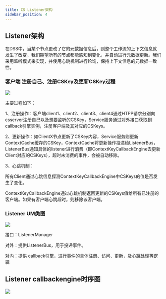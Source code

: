 ```yaml
---
title: CS Listener架构
sidebar_position: 4
---
```

## **Listener架构**

在DSS中，当某个节点更改了它的元数据信息后，则整个工作流的上下文信息就发生了改变，我们期望所有的节点都能感知到变化，并自动进行元数据更新。我们采用监听模式来实现，并使用心跳机制进行轮询，保持上下文信息的元数据一致性。

### **客户端 注册自己、注册CSKey及更新CSKey过程**

![](/Images-zh/Architecture/Public_Enhancement_Service/ContextService/linkis-contextservice-listener-01.png)

主要过程如下：

1、注册操作：客户端client1、client2、client3、client4通过HTPP请求分别向csserver注册自己以及想要监听的CSKey，Service服务通过对外接口获取到callback引擎实例，注册客户端及其对应的CSKeys。

2、更新操作：如ClientX节点更新了CSKey内容，Service服务则更新ContextCache缓存的CSKey，ContextCache将更新操作投递给ListenerBus，ListenerBus通知具体的listener进行消费（即ContextKeyCallbackEngine去更新Client对应的CSKeys），超时未消费的事件，会被自动移除。

3、心跳机制：

所有Client通过心跳信息探测ContextKeyCallbackEngine中CSKeys的值是否发生了变化。

ContextKeyCallbackEngine通过心跳机制返回更新的CSKeys值给所有已注册的客户端。如果有客户端心跳超时，则移除该客户端。

### **Listener UM类图**

![](/Images-zh/Architecture/Public_Enhancement_Service/ContextService/linkis-contextservice-search-02.png)

接口：ListenerManager

对外：提供ListenerBus，用于投递事件。

对内：提供 callback引擎，进行事件的具体注册、访问、更新，及心跳处理等逻辑

## **Listener callbackengine时序图**

![](/Images-zh/Architecture/Public_Enhancement_Service/ContextService/linkis-contextservice-search-03.png)